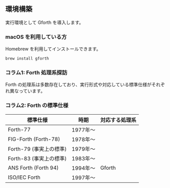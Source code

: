 ## 環境構築

実行環境として Gforth を導入します。

### macOS を利用している方

Homebrew を利用してインストールできます。

```bash
brew install gforth
```

### コラム1: Forth 処理系探訪

Forth の処理系は多数存在しており、実行形式や対応している標準仕様がそれぞれ異なっています。

### コラム2: Forth の標準仕様

| 標準仕様 | 時期 | 対応する処理系 |
| --- | --- | --- |
| Forth-77 | 1977年〜 |  |
| FIG-Forth (Forth-78) | 1978年〜 |  |
| Forth-79 (事実上の標準) | 1979年〜 |  |
| Forth-83 (事実上の標準) | 1983年〜 |  |
| ANS Forth (Forth 94) | 1994年〜 | Gforth |
| ISO/IEC Forth | 1997年〜 |  |
